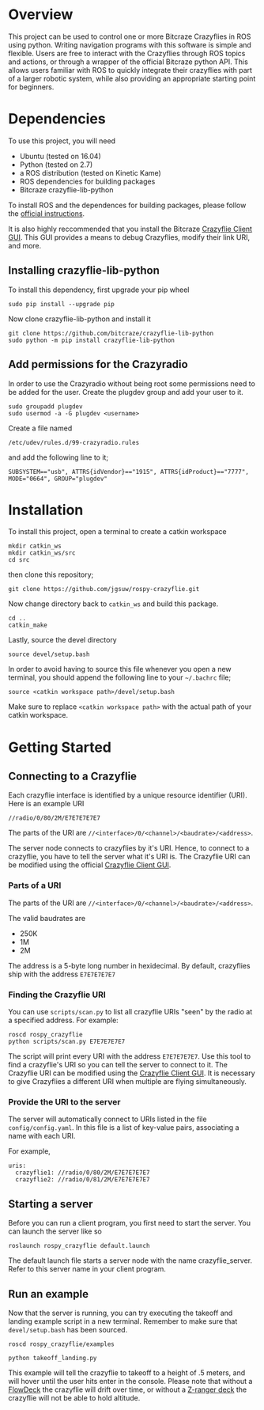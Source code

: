 # Overview
This project can be used to control one or more Bitcraze Crazyflies in ROS using python. Writing navigation programs with this software is simple and flexible. Users are free to interact with the Crazyflies through ROS topics and actions, or through a wrapper of the official Bitcraze python API. This allows users familiar with ROS to quickly integrate their crazyflies with part of a larger robotic system, while also providing an appropriate starting point for beginners.

# Dependencies
To use this project, you will need
- Ubuntu (tested on 16.04)  
- Python (tested on 2.7)
- a ROS distribution (tested on Kinetic Kame)
- ROS dependencies for building packages
- Bitcraze crazyflie-lib-python


To install ROS and the dependences for building packages, please follow the [official instructions](http://wiki.ros.org/ROS/Installation).


It is also highly reccommended that you install the Bitcraze [Crazyflie Client GUI](https://github.com/bitcraze/crazyflie-clients-pthon). This GUI provides a means to debug Crazyflies, modify their link URI, and more.

## Installing crazyflie-lib-python
To install this dependency, first upgrade your pip wheel


`sudo pip install --upgrade pip`

Now clone crazyflie-lib-python and install it

```
git clone https://github.com/bitcraze/crazyflie-lib-python
sudo python -m pip install crazyflie-lib-python
```

## Add permissions for the Crazyradio
In order to use the Crazyradio without being root some permissions need to be added for the user. Create the plugdev group and add your user to it.


```
sudo groupadd plugdev
sudo usermod -a -G plugdev <username>
```

Create a file named


`/etc/udev/rules.d/99-crazyradio.rules`


and add the following line to it;


`SUBSYSTEM=="usb", ATTRS{idVendor}=="1915", ATTRS{idProduct}=="7777", MODE="0664", GROUP="plugdev"`

# Installation
To install this project, open a terminal to create a catkin workspace


```
mkdir catkin_ws
mkdir catkin_ws/src
cd src
```


then clone this repository;


`git clone https://github.com/jgsuw/rospy-crazyflie.git`


Now change directory back to `catkin_ws` and build this package.


```
cd ..
catkin_make
```

Lastly, source the devel directory

`source devel/setup.bash`


In order to avoid having to source this file whenever you open a new terminal, you should append the following line to your `~/.bachrc` file;

`source <catkin workspace path>/devel/setup.bash`

Make sure to replace `<catkin workspace path>` with the actual path of your catkin workspace. 

# Getting Started

## Connecting to a Crazyflie
Each crazyflie interface is identified by a unique resource identifier (URI). Here is an example URI

`//radio/0/80/2M/E7E7E7E7E7`

The parts of the URI are `//<interface>/0/<channel>/<baudrate>/<address>`.

The server node connects to crazyflies by it's URI. Hence, to connect to a crazyflie, you have to tell the server what it's URI is.
The Crazyflie URI can be modified using the official [Crazyflie Client GUI](https://github.com/bitcraze/crazyflie-clients-pthon).
### Parts of a URI
The parts of the URI are `//<interface>/0/<channel>/<baudrate>/<address>`.

The valid baudrates are 
- 250K
- 1M
- 2M

The address is a 5-byte long number in hexidecimal. By default, crazyflies ship with the address `E7E7E7E7E7`

### Finding the Crazyflie URI

You can use `scripts/scan.py` to list all crazyflie URIs "seen" by the radio at a specified address. For example:


```
roscd rospy_crazyflie
python scripts/scan.py E7E7E7E7E7
```

The script will print every URI with the address `E7E7E7E7E7`. Use this tool to find a crazyflie's URI so you can tell the server to connect to it. The Crazyflie URI can be modified using the [Crazyflie Client GUI](https://github.com/bitcraze/crazyflie-clients-pthon). It is necessary to give Crazyflies a different URI when multiple are flying simultaneously.

### Provide the URI to the server

The server will automatically connect to URIs listed in the file `config/config.yaml`. In this file is a list of key-value pairs, associating a name with each URI.


For example,


```
uris:
  crazyflie1: //radio/0/80/2M/E7E7E7E7E7
  crazyflie2: //radio/0/81/2M/E7E7E7E7E7
```

## Starting a server
Before you can run a client program, you first need to start the server. You can launch the server like so


`roslaunch rospy_crazyflie default.launch`


The default launch file starts a server node with the name crazyflie_server. Refer to this server name in your client program.
## Run an example
Now that the server is running, you can try executing the takeoff and landing example script in a new terminal. Remember to make sure that `devel/setup.bash` has been sourced.


`roscd rospy_crazyflie/examples`


`python takeoff_landing.py`


This example will tell the crazyflie to takeoff to a height of .5 meters, and will hover until the user hits enter in the console.
Please note that without a [FlowDeck](https://www.bitcraze.io/flow-deck/) the crazyflie will drift over time, or without a [Z-ranger deck](https://www.bitcraze.io/z-ranger-deck/) the crazyflie will not be able to hold altitude.
